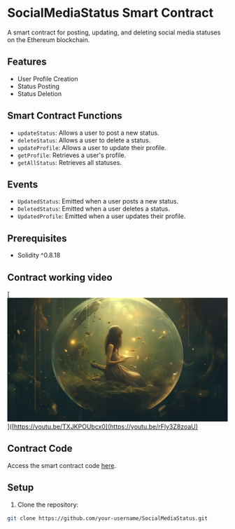 # SocialMediaStatus Smart Contract

A smart contract for posting, updating, and deleting social media statuses on the Ethereum blockchain.

## Features

- User Profile Creation
- Status Posting
- Status Deletion

## Smart Contract Functions

- `updateStatus`: Allows a user to post a new status.
- `deleteStatus`: Allows a user to delete a status.
- `updateProfile`: Allows a user to update their profile.
- `getProfile`: Retrieves a user's profile.
- `getAllStatus`: Retrieves all statuses.

## Events

- `UpdatedStatus`: Emitted when a user posts a new status.
- `DeletedStatus`: Emitted when a user deletes a status.
- `UpdatedProfile`: Emitted when a user updates their profile.

## Prerequisites

- Solidity ^0.8.18

## Contract working video

[![Watch the video](https://github.com/Sandhya-Thakur/web3-socila-media/blob/main/public/web3-social.png)]([https://youtu.be/TXJKPOUbcx0](https://youtu.be/rFly3Z8zoaU)

## Contract Code

Access the smart contract code [here](https://github.com/Sandhya-Thakur/web3-socila-media/blob/main/lib/contract.sol).

## Setup

1. Clone the repository:
```bash
git clone https://github.com/your-username/SocialMediaStatus.git

